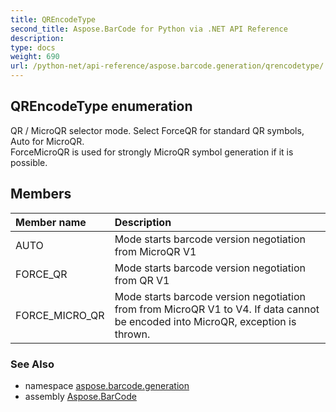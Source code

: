 ```yaml
---
title: QREncodeType
second_title: Aspose.BarCode for Python via .NET API Reference
description: 
type: docs
weight: 690
url: /python-net/api-reference/aspose.barcode.generation/qrencodetype/
---
```


## QREncodeType enumeration

QR / MicroQR selector mode. Select ForceQR for standard QR symbols, Auto for MicroQR.<br/>            ForceMicroQR is used for strongly MicroQR symbol generation if it is possible.

## Members
| Member name | Description |
| :- | :- |
|AUTO|Mode starts barcode version negotiation from MicroQR V1|
|FORCE_QR|Mode starts barcode version negotiation from QR V1|
|FORCE_MICRO_QR|Mode starts barcode version negotiation from from MicroQR V1 to V4. If data cannot be encoded into MicroQR, exception is thrown.|

### See Also

* namespace [aspose.barcode.generation](/barcode/python-net/api-reference/aspose.barcode.generation/)
* assembly [Aspose.BarCode](/barcode/python-net/api-reference/)

